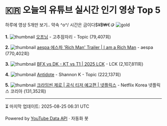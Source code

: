# 🇰🇷 오늘의 유튜브 실시간 인기 영상 Top 5

하루에 영상 5개만 보기.. 약속 \^o^/ 
시간은 금이다$¥฿₩€🪙
![gold](https://media.tenor.com/your-gif-id.gif)


**1.** ![thumbnail](https://i.ytimg.com/vi/zgyzs1LrWz0/default.jpg)
[오프닝](https://youtube.com/watch?v=zgyzs1LrWz0) - 고추잠자리 - Topic (79,407회)

**2.** ![thumbnail](https://i.ytimg.com/vi/7aQ2uxgJbnY/default.jpg)
[aespa 에스파 'Rich Man' Trailer | I am a Rich Man](https://youtube.com/watch?v=7aQ2uxgJbnY) - aespa (770,402회)

**3.** ![thumbnail](https://i.ytimg.com/vi/76BGsYeNH2c/default.jpg)
[BFX vs DK - KT vs T1 | 2025 LCK](https://youtube.com/watch?v=76BGsYeNH2c) - LCK (2,107,811회)

**4.** ![thumbnail](https://i.ytimg.com/vi/j1nGD_42pLQ/default.jpg)
[Antidote](https://youtube.com/watch?v=j1nGD_42pLQ) - Shannon K - Topic (222,137회)

**5.** ![thumbnail](https://i.ytimg.com/vi/MGRkRytLl8w/default.jpg)
[크라임씬 제로 | 공식 티저 예고편 | 넷플릭스](https://youtube.com/watch?v=MGRkRytLl8w) - Netflix Korea 넷플릭스 코리아 (131,352회)


---
⏳ 마지막 업데이트: 2025-08-25 06:31 UTC

Powered by [YouTube Data API](https://developers.google.com/youtube/v3/docs/videos/list) · 자동화 봇
